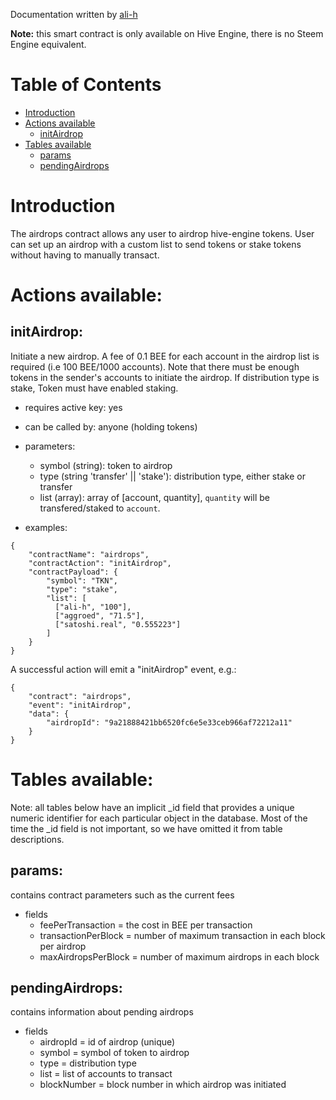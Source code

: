 Documentation written by [ali-h](https://github.com/ali-h)

**Note:** this smart contract is only available on Hive Engine, there is no Steem Engine equivalent.

# Table of Contents

* [Introduction](#introduction)
* [Actions available](#actions-available)
  * [initAirdrop](#initairdrop)
* [Tables available](#tables-available)
  * [params](#params)
  * [pendingAirdrops](#pendingairdrops)

# Introduction

The airdrops contract allows any user to airdrop hive-engine tokens. User can set up an airdrop with a custom list to send tokens or stake tokens without having to manually transact.

# Actions available:

## initAirdrop:
Initiate a new airdrop. A fee of 0.1 BEE for each account in the airdrop list is required (i.e 100 BEE/1000 accounts). Note that there must be enough tokens in the sender's accounts to initiate the airdrop. If distribution type is stake, Token must have enabled staking.

* requires active key: yes
* can be called by: anyone (holding tokens)
* parameters:
  * symbol (string): token to airdrop
  * type (string 'transfer' || 'stake'): distribution type, either stake or transfer
  * list (array): array of [account, quantity], `quantity` will be transfered/staked to `account`.

* examples:
```
{
    "contractName": "airdrops",
    "contractAction": "initAirdrop",
    "contractPayload": {
        "symbol": "TKN",
        "type": "stake",
        "list": [
          ["ali-h", "100"],
          ["aggroed", "71.5"],
          ["satoshi.real", "0.555223"]
        ]
    }
}
```

A successful action will emit a "initAirdrop" event, e.g.:
```
{
    "contract": "airdrops",
    "event": "initAirdrop",
    "data": {
        "airdropId": "9a21888421bb6520fc6e5e33ceb966af72212a11"
    }
}
```

# Tables available:
Note: all tables below have an implicit _id field that provides a unique numeric identifier for each particular object in the database. Most of the time the _id field is not important, so we have omitted it from table descriptions.

## params:
contains contract parameters such as the current fees
* fields
  * feePerTransaction = the cost in BEE per transaction
  * transactionPerBlock = number of maximum transaction in each block per airdrop
  * maxAirdropsPerBlock = number of maximum airdrops in each block

## pendingAirdrops:
contains information about pending airdrops
* fields
  * airdropId = id of airdrop (unique)
  * symbol = symbol of token to airdrop
  * type = distribution type
  * list = list of accounts to transact
  * blockNumber = block number in which airdrop was initiated
